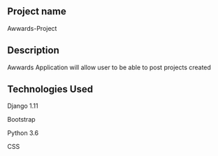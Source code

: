 ## Project name
Awwards-Project

## Description
Awwards Application will allow user to be able to post projects created 

## Technologies Used

Django 1.11

Bootstrap

Python 3.6

CSS 
